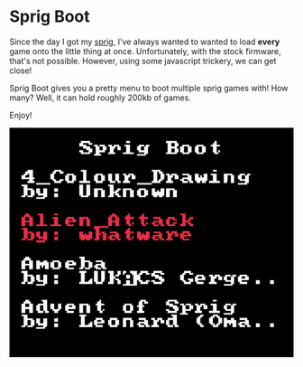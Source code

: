 # Sprig Boot

Since the day I got my [sprig](https://sprig.hackclub.com),
I've always wanted to wanted to load **every** game onto the little thing at once.
Unfortunately, with the stock firmware, that's not possible.
However, using some javascript trickery, we can get close!

Sprig Boot gives you a pretty menu to boot multiple sprig games with!
How many?
Well, it can hold roughly 200kb of games.

Enjoy!

![Pretty Image Goes Here](images/boot.png)

